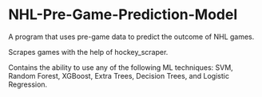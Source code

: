 # NHL-Pre-Game-Prediction-Model
A program that uses pre-game data to predict the outcome of NHL games.

Scrapes games with the help of hockey_scraper.

Contains the ability to use any of the following ML techniques:
SVM, Random Forest, XGBoost, Extra Trees, Decision Trees, and Logistic Regression.
